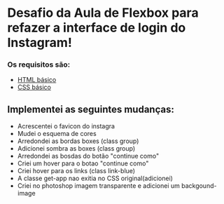 # Desafio da Aula de Flexbox para refazer a interface de login do Instagram! 

### Os requisitos são:
* [HTML básico](https://www.w3schools.com/html/)
* [CSS básico](https://developer.mozilla.org/pt-BR/docs/Web/CSS)

## Implementei as seguintes mudanças:

- Acrescentei o favicon do instagra
- Mudei o esquema de cores
- Arredondei as bordas boxes (class group)
- Adicionei sombra as boxes (class group)
- Arredondei as bosdas do botão "continue como"
- Criei um hover para o botao "continue como"
- Criei hover para os links (class link-blue)
- A classe get-app nao exitia no CSS original(adicionei)
- Criei no photoshop imagem transparente e adicionei um backgound-image

